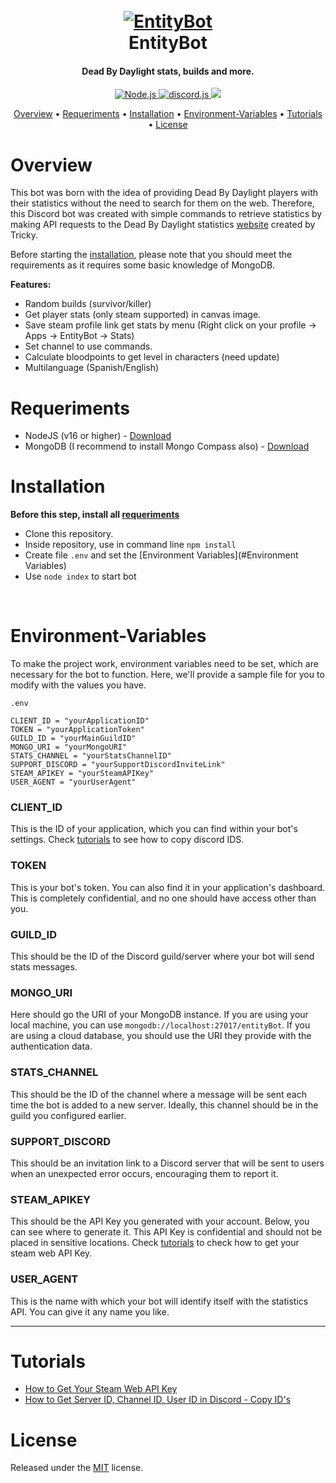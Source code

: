 <h1 align="center">
  <br>
  <a href="https://github.com/Crltoz/EntityBot"><img src="https://i.imgur.com/hN8evRa.png" alt="EntityBot"></a>
  <br>
  EntityBot
  <br>
</h1>

<h4 align="center">Dead By Daylight stats, builds and more.</h4>

<p align="center">
  <a href="https://nodejs.org/en/download">
    <img alt="Node.js" src="https://img.shields.io/badge/node_js-v16-orange">
  </a>
  <a href="https://github.com/discordjs/discord.js">
     <img src="https://img.shields.io/badge/discordjs-v14-yellow.svg" alt="discord.js">
  </a>
  <a href="http://makeapullrequest.com">
    <img src="https://img.shields.io/badge/PRs-welcome-brightgreen.svg">
  </a>
</p>

<p align="center">
  <a href="#overview">Overview</a>
  •
  <a href="#requeriments">Requeriments</a>
  •
  <a href="#installation">Installation</a>
  •
  <a href="#environment-variables">Environment-Variables</a>
  •
  <a href="#tutorials">Tutorials</a>
  •
  <a href="#license">License</a>
</p>

# Overview

This bot was born with the idea of providing Dead By Daylight players with their statistics without the need to search for them on the web. 
Therefore, this Discord bot was created with simple commands to retrieve statistics by making API requests to the Dead By Daylight statistics [website](https://dbd.tricky.lol) created by Tricky.

Before starting the [installation](#installation), please note that you should meet the requirements as it requires some basic knowledge of MongoDB.

**Features:**

- Random builds (survivor/killer)
- Get player stats (only steam supported) in canvas image.
- Save steam profile link get stats by menu (Right click on your profile -> Apps -> EntityBot -> Stats)
- Set channel to use commands.
- Calculate bloodpoints to get level in characters (need update)
- Multilanguage (Spanish/English)

# Requeriments

- NodeJS (v16 or higher) - <a href="https://nodejs.org/en/download">Download</a>
- MongoDB (I recommend to install Mongo Compass also) - <a href="https://www.mongodb.com/docs/manual/installation/">Download</a>

# Installation

**Before this step, install all [requeriments](#requeriments)** 

- Clone this repository.
- Inside repository, use in command line `npm install`
- Create file `.env` and set the [Environment Variables](#Environment Variables)
- Use `node index` to start bot

<br>

# Environment-Variables

To make the project work, environment variables need to be set, which are necessary for the bot to function. Here, we'll provide a sample file for you to modify with the values you have.

`.env`
```.env
CLIENT_ID = "yourApplicationID"
TOKEN = "yourApplicationToken"
GUILD_ID = "yourMainGuildID"
MONGO_URI = "yourMongoURI"
STATS_CHANNEL = "yourStatsChannelID"
SUPPORT_DISCORD = "yourSupportDiscordInviteLink"
STEAM_APIKEY = "yourSteamAPIKey"
USER_AGENT = "yourUserAgent"
```

### CLIENT_ID

This is the ID of your application, which you can find within your bot's settings. 
Check [tutorials](#tutorials) to see how to copy discord IDS.

### TOKEN

This is your bot's token. You can also find it in your application's dashboard. This is completely confidential, and no one should have access other than you.

### GUILD_ID

This should be the ID of the Discord guild/server where your bot will send stats messages.

### MONGO_URI

Here should go the URI of your MongoDB instance. If you are using your local machine, you can use `mongodb://localhost:27017/entityBot`.
If you are using a cloud database, you should use the URI they provide with the authentication data.

### STATS_CHANNEL

This should be the ID of the channel where a message will be sent each time the bot is added to a new server. Ideally, this channel should be in the guild you configured earlier.

### SUPPORT_DISCORD

This should be an invitation link to a Discord server that will be sent to users when an unexpected error occurs, encouraging them to report it.

### STEAM_APIKEY

This should be the API Key you generated with your account. Below, you can see where to generate it. This API Key is confidential and should not be placed in sensitive locations.
Check [tutorials](#tutorials) to check how to get your steam web API Key.

### USER_AGENT

This is the name with which your bot will identify itself with the statistics API. You can give it any name you like.

<hr>

# Tutorials

- [How to Get Your Steam Web API Key](https://www.youtube.com/watch?v=Sb5p8cGyVQw&ab_channel=EnriqueCalTech)
- [How to Get Server ID, Channel ID, User ID in Discord - Copy ID's](https://www.youtube.com/watch?v=NLWtSHWKbAI&ab_channel=GaugingGadgets)


# License

Released under the [MIT](https://github.com/Crltoz/EntityBot/blob/main/LICENSE) license.
